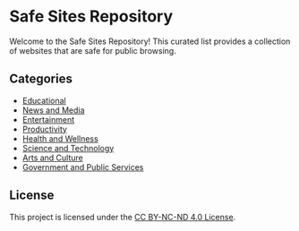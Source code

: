 # Safe Sites Repository

Welcome to the Safe Sites Repository! This curated list provides a collection of websites that are safe for public browsing.

## Categories

- [Educational](SafeSites/Educational)
- [News and Media](SafeSites/News-and-Media)
- [Entertainment](SafeSites/Entertainment)
- [Productivity](SafeSites/Productivity)
- [Health and Wellness](SafeSites/Health-and-Wellness)
- [Science and Technology](SafeSites/Science-and-Technology)
- [Arts and Culture](SafeSites/Arts-and-Culture)
- [Government and Public Services](#Government-and-Public-Services)

## License

This project is licensed under the [CC BY-NC-ND 4.0 License](LICENSE).
